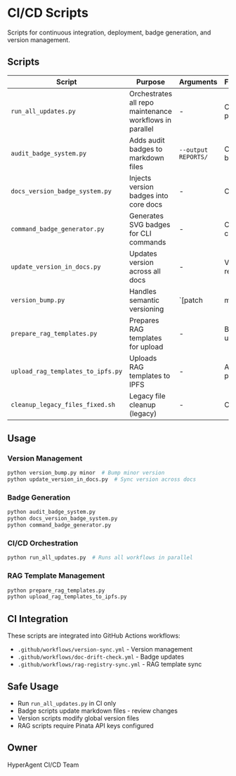 # CI/CD Scripts

Scripts for continuous integration, deployment, badge generation, and version management.

## Scripts

| Script | Purpose | Arguments | Frequency |
|--------|---------|-----------|-----------|
| `run_all_updates.py` | Orchestrates all repo maintenance workflows in parallel | - | CI/CD on push |
| `audit_badge_system.py` | Adds audit badges to markdown files | `--output REPORTS/` | CI/CD badges |
| `docs_version_badge_system.py` | Injects version badges into core docs | - | On release |
| `command_badge_generator.py` | Generates SVG badges for CLI commands | - | On new commands |
| `update_version_in_docs.py` | Updates version across all docs | - | Version release |
| `version_bump.py` | Handles semantic versioning | `[patch|minor|major]` | On release |
| `prepare_rag_templates.py` | Prepares RAG templates for upload | - | Before upload |
| `upload_rag_templates_to_ipfs.py` | Uploads RAG templates to IPFS | - | After prepare |
| `cleanup_legacy_files_fixed.sh` | Legacy file cleanup (legacy) | - | One-time |

## Usage

### Version Management
```bash
python version_bump.py minor  # Bump minor version
python update_version_in_docs.py  # Sync version across docs
```

### Badge Generation
```bash
python audit_badge_system.py
python docs_version_badge_system.py
python command_badge_generator.py
```

### CI/CD Orchestration
```bash
python run_all_updates.py  # Runs all workflows in parallel
```

### RAG Template Management
```bash
python prepare_rag_templates.py
python upload_rag_templates_to_ipfs.py
```

## CI Integration

These scripts are integrated into GitHub Actions workflows:
- `.github/workflows/version-sync.yml` - Version management
- `.github/workflows/doc-drift-check.yml` - Badge updates
- `.github/workflows/rag-registry-sync.yml` - RAG template sync

## Safe Usage

- Run `run_all_updates.py` in CI only
- Badge scripts update markdown files - review changes
- Version scripts modify global version files
- RAG scripts require Pinata API keys configured

## Owner

HyperAgent CI/CD Team
